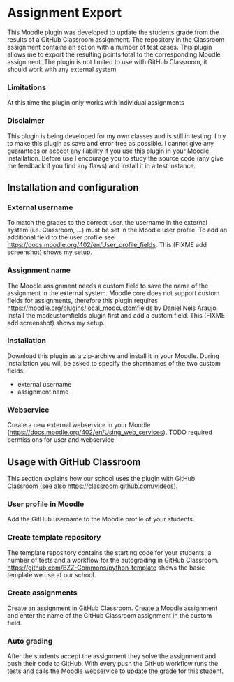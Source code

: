 # Assignment Export

This Moodle plugin was developed to update the students grade from the results of a GitHub Classroom assignment. The repository in the Classroom assignment contains an action with a number of test cases. This plugin allows me to export the resulting points total to the corresponding Moodle assignment.
The plugin is not limited to use with GitHub Classroom, it should work with any external system.
### Limitations
At this time the plugin only works with individual assignments
### Disclaimer
This plugin is being developed for my own classes and is still in testing. I try to make this plugin as save and error free as possible. I cannot give any guarantees or accept any liability if you use this plugin in your Moodle installation. Before use I encourage you to study the source code (any give me feedback if you find any flaws) and install it in a test instance. 
## Installation and configuration
### External username
To match the grades to the correct user, the username in the external system (i.e. Classroom, ...) must be set in the Moodle user profile. To add an additional field to the user profile see https://docs.moodle.org/402/en/User_profile_fields.
This (FIXME add screenshot) shows my setup.
### Assignment name
The Moodle assignment needs a custom field to save the name of the assignment in the external system. Moodle core does not support custom fields for assignments, therefore this plugin requires https://moodle.org/plugins/local_modcustomfields by Daniel Neis Araujo. Install the modcustomfields plugin first and add a custom field.
This (FIXME add screenshot) shows my setup.
### Installation
Download this plugin as a zip-archive and install it in your Moodle. During installation you will be asked to specify the shortnames of the two custom fields:

 - external username
 - assignment name
### Webservice
Create a new external webservice in your Moodle (https://docs.moodle.org/402/en/Using_web_services).
TODO required permissions for user and webservice
## Usage with GitHub Classroom
This section explains how our school uses the plugin with GitHub Classroom (see also https://classroom.github.com/videos).
### User profile in Moodle
Add the GitHub username to the Moodle profile of your students. 
### Create template repository
The template repository contains the starting code for your students, a number of tests and a workflow for the autograding in GitHub Classroom. https://github.com/BZZ-Commons/python-template shows the basic template we use at our school.
### Create assignments
Create an assignment in GitHub Classroom. 
Create a Moodle assignment and enter the name of the GitHub Classroom assignment in the custom field.
### Auto grading
After the students accept the assignment they solve the assignment and push their code to GitHub. With every push the GitHub workflow runs the tests and calls the Moodle webservice to update the grade for this student.
